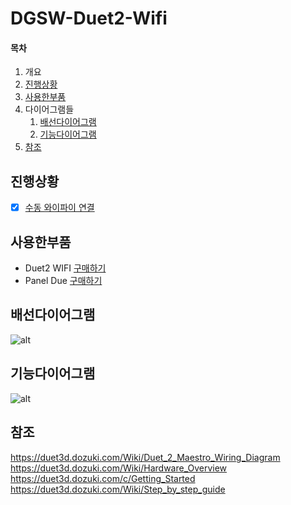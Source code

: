 # DGSW-Duet2-Wifi
#### 목차
1. 개요
1. [진행상황](#진행상황)
1. [사용한부품](#사용한부품)
1. 다이어그램들
   1. [배선다이어그램](#배선다이어그램)
   1. [기능다이어그램](#기능다이어그램)
1. [참조](#참조)

진행상황
---
- [x] [수동 와이파이 연결](../blob/master/documents/how_to_connect_wifi_with_panel)

사용한부품
---
* Duet2 WIFI [구매하기](https://duet3d.com/DuetWifi)
* Panel Due [구매하기](https://duet3d.com/PanelDue)

배선다이어그램
---
![alt](https://d17kynu4zpq5hy.cloudfront.net/igi/duet3d/x1wYdbGAsbWWvlqT.large)

기능다이어그램
---
![alt](https://d17kynu4zpq5hy.cloudfront.net/igi/duet3d/MZFCa1joZtkrtELh.large)

참조
---
https://duet3d.dozuki.com/Wiki/Duet_2_Maestro_Wiring_Diagram  
https://duet3d.dozuki.com/Wiki/Hardware_Overview  
https://duet3d.dozuki.com/c/Getting_Started  
https://duet3d.dozuki.com/Wiki/Step_by_step_guide  
